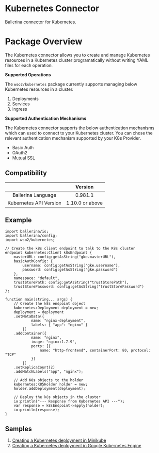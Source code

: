 # Kubernetes Connector

Ballerina connector for Kubernetes.

# Package Overview

The Kubernetes connector allows you to create and manage Kubernetes resources in a Kubernetes cluster programatically 
without writing YAML files for each operation.   

**Supported Operations**

The `wso2/kubernetes` package currently supports managing below Kubernetes resources in a cluster.
1. Deployments
2. Services
3. Ingress

**Supported Authentication Mechanisms**

The Kubernetes connector supports the below authentication mechanisms which can used to connect to your Kubernetes 
cluster. You can chose the relevant authentication mechanism supported by your K8s Provider.
* Basic Auth
* OAuth2
* Mutual SSL

## Compatibility
|                          |    Version     |
|:------------------------:|:--------------:|
| Ballerina Language       | 0.981.1        |
| Kubernetes API Version   | 1.10.0 or above |

## Example
```ballerina
import ballerina/io;
import ballerina/config;
import wso2/kubernetes;

// Create the k8s client endpoint to talk to the K8s cluster
endpoint kubernetes:Client k8sEndpoint {
    masterURL: config:getAsString("gke.masterURL"),
    basicAuthConfig: {
        username: config:getAsString("gke.username"),
        password: config:getAsString("gke.password")
    },
    namespace: "default",
    trustStorePath: config:getAsString("trustStorePath"),
    trustStorePassword: config:getAsString("trustStorePassword")
};

function main(string... args) {
    // Create the k8s endpoint object
    kubernetes:Deployment deployment = new;
    deployment = deployment
    .setMetaData({
            name: "nginx-deployment",
            labels: { "app": "nginx" }
        })
    .addContainer({
            name: "nginx",
            image: "nginx:1.7.9",
            ports: [{
                name: "http-frontend", containerPort: 80, protocol: "TCP"
            }]
        })
    .setReplicaCount(2)
    .addMatchLabels("app", "nginx");

    // Add K8s objects to the holder
    kubernetes:K8SHolder holder = new;
    holder.addDeployment(deployment);

    // Deploy the k8s objects in the cluster
    io:println("--- Response from Kubernetes API ---");
    var response = k8sEndpoint->apply(holder);
    io:println(response);
}
```

## Samples
1. [Creating a Kubernetes deployment in Minikube](https://github.com/wso2-ballerina/package-kubernetes/tree/master/sample_minikube)
2. [Creating a Kubernetes deployment in Google Kubernetes Engine](https://github.com/wso2-ballerina/package-kubernetes/tree/master/sample_gke)    
